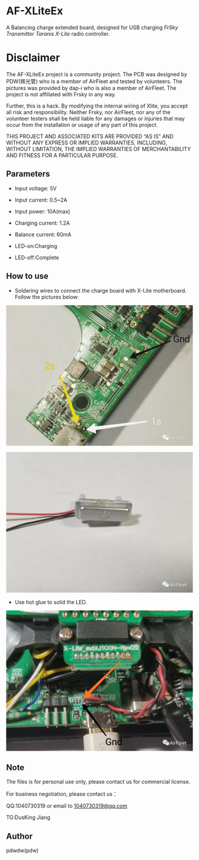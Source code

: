 # AF-XLiteEx
A Balancing charge extended board, designed for USB charging _FrSky Transmitter Taranis X-Lite_ radio controller.

# Disclaimer
The AF-XLiteEx project is a community project. The PCB was designed by PDW(辉光管) who is a member of AirFleet and tested by volunteers. The pictures was provided by dap-i who is also a member of AirFleet. The project is not affiliated with Frsky in any way.

Further, this is a hack. By modifying the internal wiring of Xlite, you accept all risk and responsibility. Neither Frsky, nor AirFleet, nor any of the volunteer testers shall be held liable for any damages or injuries that may occur from the installation or usage of any part of this project.

THIS PROJECT AND ASSOCIATED KITS ARE PROVIDED “AS IS” AND WITHOUT ANY EXPRESS OR IMPLIED WARRANTIES, INCLUDING, WITHOUT LIMITATION, THE IMPLIED WARRANTIES OF MERCHANTABILITY AND FITNESS FOR A PARTICULAR PURPOSE.


## Parameters
*  Input voltage: 5V
*  Input current: 0.5~2A
*  Input power: 10A(max)
*  Charging current: 1.2A
*  Balance current: 60mA

*  LED-on:Charging
*  LED-off:Complete

## How to use
*  Soldering wires to connect the charge board with X-Lite motherboard. Follow the pictures below:

![battery](photo/battery.jpg?raw=true "battery")

![LED](photo/LED.jpg?raw=true "LED")

*  Use hot glue to solid the LED.

![power-in](photo/power-in.jpg?raw=true "power-in")

## Note
The files is for personal use only,  please contact us for commercial license.

For business negotiation, please contact us：

QQ:1040730319 or email to 1040730319@qq.com 

TG:DusKing Jiang

## Author

pdwdw(pdw)
